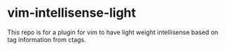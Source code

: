 # vim-intellisense-light
This repo is for a plugin for vim to have light weight intellisense based on tag information from ctags.
